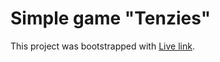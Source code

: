 # Simple game "Tenzies"

This project was bootstrapped with [Live link]([https://github.com/facebook/create-react-app](https://tenzies-theta-orcin.vercel.app/)).

